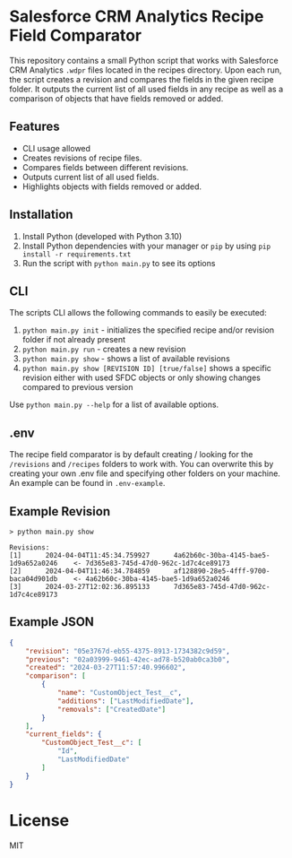 # Salesforce CRM Analytics Recipe Field Comparator 

This repository contains a small Python script that works with Salesforce CRM Analytics `.wdpr` files located in the recipes directory. Upon each run, the script creates a revision and compares the fields in the given recipe folder. It outputs the current list of all used fields in any recipe as well as a comparison of objects that have fields removed or added.

## Features

- CLI usage allowed
- Creates revisions of recipe files.
- Compares fields between different revisions.
- Outputs current list of all used fields.
- Highlights objects with fields removed or added.

## Installation

1. Install Python (developed with Python 3.10)
2. Install Python dependencies with your manager or `pip` by using `pip install -r requirements.txt`
3. Run the script with `python main.py` to see its options

## CLI

The scripts CLI allows the following commands to easily be executed:

1. `python main.py init` - initializes the specified recipe and/or revision folder if not already present
2. `python main.py run` - creates a new revision
3. `python main.py show` - shows a list of available revisions
3. `python main.py show [REVISION ID] [true/false]` shows a specific revision either with used SFDC objects or only showing changes compared to previous version

Use `python main.py --help` for a list of available options.

## .env

The recipe field comparator is by default creating / looking for the `/revisions` and `/recipes` folders to work with. You can overwrite this by creating your own .env file and specifying other folders on your machine. An example can be found in `.env-example`.

## Example Revision

```shell
> python main.py show

Revisions:
[1] 	 2024-04-04T11:45:34.759927 	 4a62b60c-30ba-4145-bae5-1d9a652a0246 	 <- 7d365e83-745d-47d0-962c-1d7c4ce89173
[2] 	 2024-04-04T11:46:34.784859 	 af128890-28e5-4fff-9700-baca04d901db 	 <- 4a62b60c-30ba-4145-bae5-1d9a652a0246
[3] 	 2024-03-27T12:02:36.895133 	 7d365e83-745d-47d0-962c-1d7c4ce89173

```

## Example JSON

```json
{
	"revision": "05e3767d-eb55-4375-8913-1734382c9d59",
	"previous": "02a03999-9461-42ec-ad78-b520ab0ca3b0",
	"created": "2024-03-27T11:57:40.996602",
	"comparison": [
		{
			"name": "CustomObject_Test__c",
			"additions": ["LastModifiedDate"],
			"removals": ["CreatedDate"]
		}
	],
	"current_fields": {
		"CustomObject_Test__c": [
            "Id", 
            "LastModifiedDate"
        ]
	}
}
```

# License

MIT
